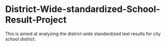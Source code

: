 # District-Wide-standardized-School-Result-Project
This is aimed at analyzing the district wide standardized test results for city school district. 
